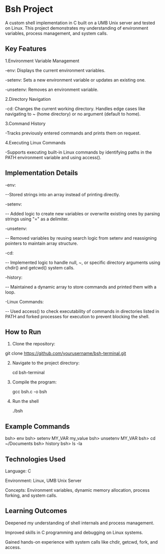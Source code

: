 # Bsh Project

A custom shell implementation in C built on a UMB Unix server and tested on Linux. This project demonstrates my understanding of environment variables, process management, and system calls.

## Key Features

1.Environment Variable Management

-env: Displays the current environment variables.

-setenv: Sets a new environment variable or updates an existing one.

-unsetenv: Removes an environment variable.

2.Directory Navigation

-cd: Changes the current working directory. Handles edge cases like navigating to ~ (home directory) or no argument (default to home).

3.Command History

-Tracks previously entered commands and prints them on request.

4.Executing Linux Commands

-Supports executing built-in Linux commands by identifying paths in the PATH environment variable and using access().

## Implementation Details

-env:

--Stored strings into an array instead of printing directly.

-setenv:

-- Added logic to create new variables or overwrite existing ones by parsing strings using "=" as a delimiter.

-unsetenv:

-- Removed variables by reusing search logic from setenv and reassigning pointers to maintain array structure.

-cd:

-- Implemented logic to handle null, ~, or specific directory arguments using chdir() and getcwd() system calls.

-history:

-- Maintained a dynamic array to store commands and printed them with a loop.

-Linux Commands:

-- Used access() to check executability of commands in directories listed in PATH and forked processes for execution to prevent blocking the shell.

## How to Run
1. Clone the repository:

  git clone https://github.com/yourusername/bsh-terminal.git
  
2. Navigate to the project directory:
   
   cd bsh-terminal
   
3. Compile the program:

   gcc bsh.c -o bsh
   
4. Run the shell
    
   ./bsh

## Example Commands

bsh> env
bsh> setenv MY_VAR my_value
bsh> unsetenv MY_VAR
bsh> cd ~/Documents
bsh> history
bsh> ls -la

## Technologies Used

Language: C

Environment: Linux, UMB Unix Server

Concepts: Environment variables, dynamic memory allocation, process forking, and system calls.

## Learning Outcomes

Deepened my understanding of shell internals and process management.

Improved skills in C programming and debugging on Linux systems.

Gained hands-on experience with system calls like chdir, getcwd, fork, and access.
